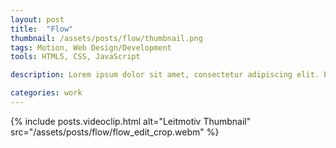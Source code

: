 ```yaml
---
layout: post
title:  "Flow"
thumbnail: /assets/posts/flow/thumbnail.png
tags: Motion, Web Design/Development
tools: HTML5, CSS, JavaScript

description: Lorem ipsum dolor sit amet, consectetur adipiscing elit. Etiam non congue orci. Ut non mi massa. Phasellus laoreet sapien est, et malesuada odio cursus quis. Maecenas id turpis eleifend, facilisis mi id, ullamcorper sapien. Duis ut ex finibus, congue risus in, fermentum justo. In malesuada est nec ex gravida, ac iaculis lorem condimentum. Nunc pulvinar velit urna, ut commodo est sollicitudin et. Maecenas sit amet turpis volutpat, aliquam ex et, commodo sapien.

categories: work
---
```


{% include posts.videoclip.html alt="Leitmotiv Thumbnail" src="/assets/posts/flow/flow_edit_crop.webm" %}